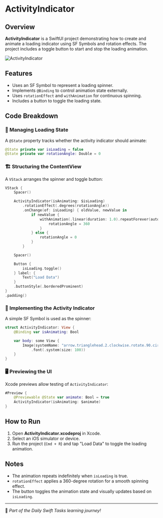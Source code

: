 # ActivityIndicator

## Overview
**ActivityIndicator** is a SwiftUI project demonstrating how to create and animate a loading indicator using SF Symbols and rotation effects. The project includes a toggle button to start and stop the loading animation.

![ActivityIndicator](https://github.com/user-attachments/assets/c05f8de8-e0ff-4ab7-8f40-9fa3bccb60d2)

## Features
- Uses an SF Symbol to represent a loading spinner.
- Implements `@Binding` to control animation state externally.
- Uses `rotationEffect` and `withAnimation` for continuous spinning.
- Includes a button to toggle the loading state.

## Code Breakdown

### 🔄 Managing Loading State
A `@State` property tracks whether the activity indicator should animate:

```swift
@State private var isLoading = false
@State private var rotationAngle: Double = 0
```

### 🏗️ Structuring the ContentView
A `VStack` arranges the spinner and toggle button:

```swift
VStack {
    Spacer()

    ActivityIndicator(isAnimating: $isLoading)
        .rotationEffect(.degrees(rotationAngle))
        .onChange(of: isLoading) { oldValue, newValue in
            if newValue {
                withAnimation(.linear(duration: 1.0).repeatForever(autoreverses: false)) {
                    rotationAngle = 360
                }
            } else {
                rotationAngle = 0
            }
        }

    Spacer()

    Button {
        isLoading.toggle()
    } label: {
        Text("Load Data")
    }
    .buttonStyle(.borderedProminent)
}
.padding()
```

### 🔄 Implementing the Activity Indicator
A simple SF Symbol is used as the spinner:

```swift
struct ActivityIndicator: View {
    @Binding var isAnimating: Bool

    var body: some View {
        Image(systemName: "arrow.trianglehead.2.clockwise.rotate.90.circle")
            .font(.system(size: 100))
    }
}
```

### 🖥️ Previewing the UI
Xcode previews allow testing of `ActivityIndicator`:

```swift
#Preview {
    @Previewable @State var animate: Bool = true
    ActivityIndicator(isAnimating: $animate)
}
```

## How to Run
1. Open **ActivityIndicator.xcodeproj** in Xcode.
2. Select an iOS simulator or device.
3. Run the project (`Cmd + R`) and tap "Load Data" to toggle the loading animation.

## Notes
- The animation repeats indefinitely when `isLoading` is true.
- `rotationEffect` applies a 360-degree rotation for a smooth spinning effect.
- The button toggles the animation state and visually updates based on `isLoading`.

---
🚀 *Part of the Daily Swift Tasks learning journey!*
